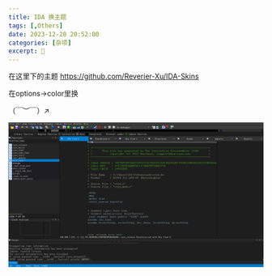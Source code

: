 ```yaml
---
title: IDA 换主题
tags: [,Others]
date: 2023-12-20 20:52:00
categories: [杂项]
excerpt: 🐤
---
```




在这里下的主题 https://github.com/Reverier-Xu/IDA-Skins

在options->color里换

（￣︶￣）↗　

![](/img/basic/10.jpg)

